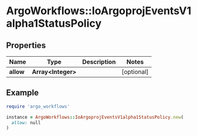 # ArgoWorkflows::IoArgoprojEventsV1alpha1StatusPolicy

## Properties

| Name | Type | Description | Notes |
| ---- | ---- | ----------- | ----- |
| **allow** | **Array&lt;Integer&gt;** |  | [optional] |

## Example

```ruby
require 'argo_workflows'

instance = ArgoWorkflows::IoArgoprojEventsV1alpha1StatusPolicy.new(
  allow: null
)
```

